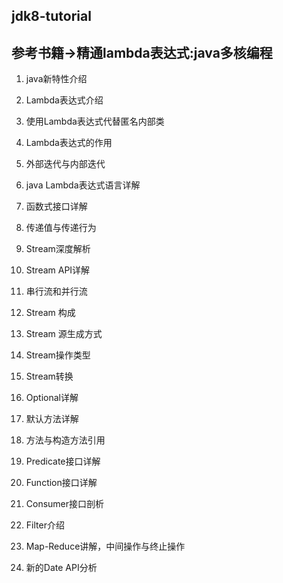 ## jdk8-tutorial

## 参考书籍->精通lambda表达式:java多核编程

1. java新特性介绍

2. Lambda表达式介绍

3. 使用Lambda表达式代替匿名内部类

4. Lambda表达式的作用

5. 外部迭代与内部迭代

6. java Lambda表达式语言详解

7. 函数式接口详解

8. 传递值与传递行为

9. Stream深度解析

10. Stream API详解

11. 串行流和并行流

12. Stream 构成

13. Stream 源生成方式

14. Stream操作类型

15. Stream转换

16. Optional详解

17. 默认方法详解

18. 方法与构造方法引用

19. Predicate接口详解

20. Function接口详解

21. Consumer接口剖析

22. Filter介绍

23. Map-Reduce讲解，中间操作与终止操作

24. 新的Date API分析